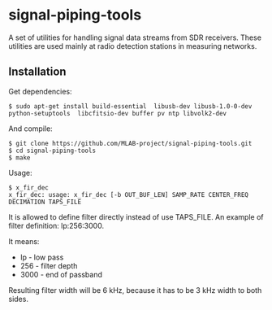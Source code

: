 # signal-piping-tools

A set of utilities for handling signal data streams from SDR receivers.  These utilities are used mainly at radio detection stations in measuring networks. 

## Installation

Get dependencies:

    $ sudo apt-get install build-essential  libusb-dev libusb-1.0-0-dev  python-setuptools  libcfitsio-dev buffer pv ntp libvolk2-dev

And compile:

    $ git clone https://github.com/MLAB-project/signal-piping-tools.git
    $ cd signal-piping-tools
    $ make

Usage: 


    $ x_fir_dec 
    x_fir_dec: usage: x_fir_dec [-b OUT_BUF_LEN] SAMP_RATE CENTER_FREQ DECIMATION TAPS_FILE

It is allowed to define filter directly instead of use TAPS_FILE. An example of filter definition: lp:256:3000.

It means: 
  * lp - low pass
  * 256 - filter depth 
  * 3000 - end of passband
  
Resulting filter width will be 6 kHz, because it has to be 3 kHz width to both sides.
